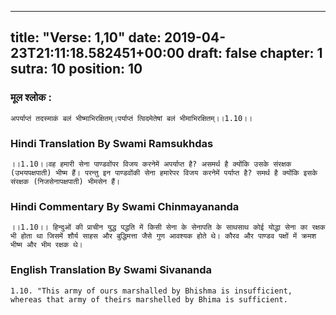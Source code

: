 
---
title: "Verse: 1,10"
date: 2019-04-23T21:11:18.582451+00:00
draft: false
chapter: 1
sutra: 10
position: 10
---
### मूल श्लोक :
```
अपर्याप्तं तदस्माकं बलं भीष्माभिरक्षितम्।पर्याप्तं त्विदमेतेषां बलं भीमाभिरक्षितम्।।1.10।।

```

### Hindi Translation By Swami Ramsukhdas
```
।।1.10।।वह हमारी सेना पाण्डवोंपर विजय करनेमें अपर्याप्त है? असमर्थ है क्योंकि उसके संरक्षक (उभयपक्षपाती) भीष्म हैं। परन्तु इन पाण्डवोंकी सेना हमारेपर विजय करनेमें पर्याप्त है? समर्थ है क्योंकि इसके संरक्षक (निजसेनापक्षपाती) भीमसेन हैं।

```

### Hindi Commentary By Swami Chinmayananda
```
।।1.10।। हिन्दुओं की प्राचीन युद्ध पद्धति में किसी सेना के सेनापति के साथसाथ कोई योद्धा सेना का रक्षक भी होता था जिसमें शौर्य साहस और बुद्धिमत्ता जैसे गुण आवश्यक होते थे। कौरव और पाण्डव पक्षों में क्रमश भीष्म और भीम रक्षक थे।

```

### English Translation By Swami  Sivananda
```
1.10. "This army of ours marshalled by Bhishma is insufficient,
whereas that army of theirs marshelled by Bhima is sufficient.

```

